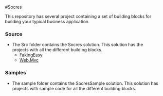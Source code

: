 #Socres

This repository has several project containing a set of building blocks for building your typical business application.


### Source
- The Src folder contains the Socres solution. This solution has the projects with all the different building blocks.
	- [FakingEasy](src/Socres.FakingEasy/README.md)
	- [Web.Mvc](src/Socres.Wev.Mvc/README.md)

### Samples
- The sample folder contains the SocresSample solution. This solution has projects with sample code for all the different building blocks.
